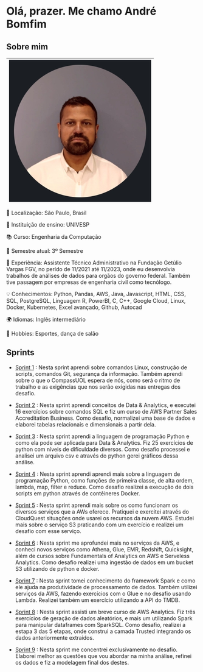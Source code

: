 # Olá, prazer. Me chamo André Bomfim

## Sobre mim




| ![](img/foto.jpg) |
| :--------------------: |





📍 Localização: São Paulo, Brasil  

🏫 Instituição de ensino: UNIVESP

📚 Curso: Engenharia da Computação 

📅 Semestre atual: 3º Semestre 

💼 Experiência: Assistente Técnico Administrativo na Fundação Getúlio Vargas FGV, no perído de 11/2021 até 11/2023, onde eu desenvolvia trabalhos de análises de dados para orgãos do governo federal. Também tive passagem por empresas de engenharia civil como tecnólogo. 

💡 Conhecimentos: Python, Pandas, AWS, Java, Javascript, HTML, CSS, SQL, PostgreSQL, Linguagem R, PowerBI, C, C++, Google Cloud, Linux, Docker, Kubernetes, Excel avançado, Github, Autocad 

🌍 Idiomas: Inglês intermediário

🎨 Hobbies: Esportes, dança de salão



## Sprints

* [Sprint 1](Sprint%201/) : Nesta sprint aprendi sobre comandos Linux, construção de scripts, comandos Git, segurança da informação. Também aprendi sobre o que o CompassUOL espera de nós, como será o ritmo de trabalho e as exigências que nos serão exigidas nas entregas dos desafio.

* [Sprint 2](Sprint%202/) : Nesta sprint aprendi conceitos de Data & Analytics, e executei 16 exercícios sobre comandos SQL e fiz um curso de AWS Partner Sales Accreditation Business. Como desafio, normalizei uma base de dados e elaborei tabelas relacionais e dimensionais a partir dela.

* [Sprint 3](Sprint%203/) : Nesta sprint aprendi a linguagem de programação Python e como ela pode ser aplicada para Data & Analytics. Fiz 25 exercícios de python com níveis de dificuldade diversos. Como desafio processei e analisei um arquivo csv e através do python gerei gráficos dessa análise.

* [Sprint 4](Sprint%204/) : Nesta sprint aprendi aprendi mais sobre a linguagem de programação Python, como funções de primeira classe, de alta ordem, lambda, map, filter e reduce. Como desafio realizei a execução de dois scripts em python através de contêineres Docker.

* [Sprint 5](Sprint%205/) : Nesta sprint aprendi mais sobre os como funcionam os diversos serviços que a AWs oferece. Pratiquei e exercitei através do CloudQuest situações onde usarei os recursos da nuvem AWS. Estudei mais sobre o serviço S3 praticando com um exercício e realizei um desafio com esse serviço.

* [Sprint 6](Sprint%206/) : Nesta sprint me aprofundei mais no serviços da AWS, e conheci novos serviços como Athena, Glue, EMR, Redshift, Quicksight, além de cursos sobre Fundamentals of Analytics on AWS e Serveless Analytics. Como desafio realizei uma ingestão de dados em um bucket S3 utilizando de python e docker.

* [Sprint 7](/Sprint%207/) : Nesta sprint tomei conhecimento do framework Spark e como ele ajuda na produtividade de processamento de dados. Também utilizei serviços da AWS, fazendo exercícios com o Glue e no desafio usando Lambda. Realizei também um exercício utilizando a API do TMDB.

* [Sprint 8](/Sprint%208/) : Nesta sprint assisti um breve curso de AWS Analytics. Fiz três exercícios de geração de dados aleatórios, e mais um utilizando Spark para manipular dataframes com SparkSQL. Como desafio, realizei a estapa 3 das 5 etapas, onde construi a camada Trusted integrando os dados anteriormente extraidos.

* [Sprint 9](/Sprint%209/) : Nesta sprint me concentrei exclusivamente no desafio. Elaborei melhor as questões que vou abordar na minha análise, refinei os dados e fiz a modelagem final dos destes.





